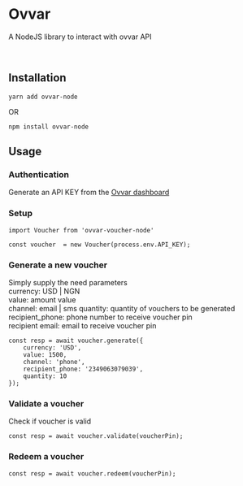 # Ovvar

A NodeJS library to interact with ovvar API

&nbsp;
## Installation

`yarn add ovvar-node`

OR

`npm install ovvar-node`    


## Usage

### Authentication
Generate an API KEY from the [Ovvar dashboard](https://app.ovvar.com)


### Setup

```
import Voucher from 'ovvar-voucher-node'

const voucher  = new Voucher(process.env.API_KEY);
```

### Generate a new voucher
Simply supply the need parameters  
currency: USD | NGN  
value: amount value  
channel: email | sms
quantity: quantity of vouchers to be generated
recipient_phone: phone number to receive voucher pin  
recipient email: email to receive voucher pin 

```
const resp = await voucher.generate({
    currency: 'USD',
    value: 1500,
    channel: 'phone',
    recipient_phone: '2349063079039',
    quantity: 10
});
```

### Validate a voucher
Check if voucher is valid
```
const resp = await voucher.validate(voucherPin);
```


### Redeem a voucher
```
const resp = await voucher.redeem(voucherPin);

```